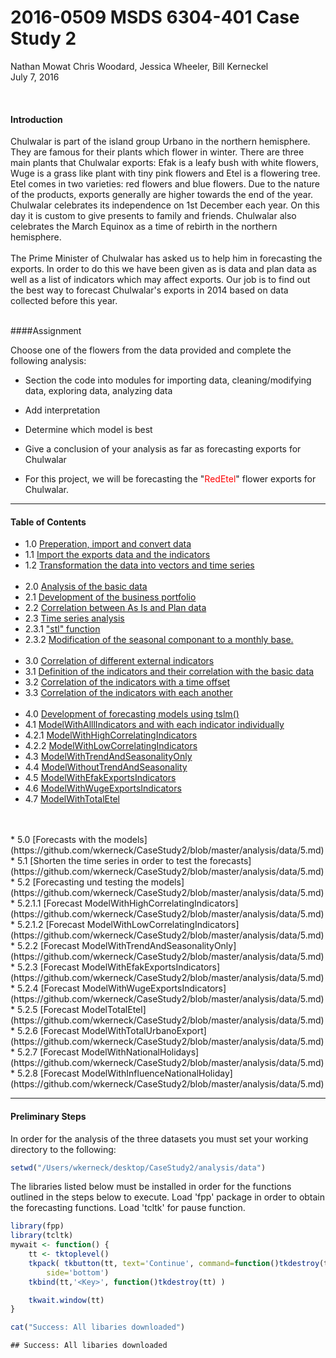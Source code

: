 # 2016-0509 MSDS 6304-401 Case Study 2
Nathan Mowat Chris Woodard, Jessica Wheeler, Bill Kerneckel  
July 7, 2016  

<br>

#### Introduction


Chulwalar is part of the island group Urbano in the northern hemisphere. They 
are famous for their plants which flower in winter. There are three main plants
that Chulwalar exports: Efak is a leafy bush with white flowers, Wuge is a grass 
like plant with tiny pink flowers and Etel is a flowering tree. Etel comes in 
two varieties: red flowers and blue flowers. Due to the nature of the products,
exports generally are higher towards the end of the year. 
Chulwalar celebrates its independence on 1st December each year. On this day it
is custom to give presents to family and friends. Chulwalar also celebrates the 
March Equinox as a time of rebirth in the northern hemisphere. 
<br>
<br>
The Prime Minister of Chulwalar has asked us to help him in forecasting the 
exports. In order to do this we have been given as is data and plan data as well
as a list of indicators which may affect exports. Our job is to find out the best
way to forecast Chulwalar's exports in 2014 based on data collected before this year.
<br>
<br>

####Assignment

Choose one of the flowers from the data provided and complete the following analysis:

- Section the code into modules for importing data, cleaning/modifying data, exploring data, analyzing data

- Add interpretation

- Determine which model is best

- Give a conclusion of your analysis as far as forecasting exports for Chulwalar

- For this project, we will be forecasting the "<font color="red">RedEtel</font>" flower exports for Chulwalar. 

****************************

#### Table of Contents

* 1.0   [Preperation, import and convert data](https://github.com/wkerneck/CaseStudy2/blob/master/analysis/data/1.md)
* 1.1   [Import the exports data and the indicators](https://github.com/wkerneck/CaseStudy2/blob/master/analysis/data/1.md)
* 1.2   [Transformation the data into vectors and time series](https://github.com/wkerneck/CaseStudy2/blob/master/analysis/data/1.md)
<br><br>
* 2.0   [Analysis of the basic data](https://github.com/wkerneck/CaseStudy2/blob/master/analysis/data/2.md) 
* 2.1   [Development of the business portfolio](https://github.com/wkerneck/CaseStudy2/blob/master/analysis/data/2.md)
* 2.2   [Correlation between As Is and Plan data](https://github.com/wkerneck/CaseStudy2/blob/master/analysis/data/2.md)
* 2.3   [Time series analysis](https://github.com/wkerneck/CaseStudy2/blob/master/analysis/data/2.md)
* 2.3.1 ["stl" function](https://github.com/wkerneck/CaseStudy2/blob/master/analysis/data/2.md)
* 2.3.2 [Modification of the seasonal componant to a monthly base.](https://github.com/wkerneck/CaseStudy2/blob/master/analysis/data/2.md)
<br><br>
* 3.0   [Correlation of different external indicators](https://github.com/wkerneck/CaseStudy2/blob/master/analysis/data/3.md)
* 3.1   [Definition of the indicators and their correlation with the basic data](https://github.com/wkerneck/CaseStudy2/blob/master/analysis/data/3.md)
* 3.2   [Correlation of the indicators with a time offset](https://github.com/wkerneck/CaseStudy2/blob/master/analysis/data/3.md)
* 3.3   [Correlation of the indicators with each another](https://github.com/wkerneck/CaseStudy2/blob/master/analysis/data/3.md)
<br><br>
* 4.0   [Development of forecasting models using tslm()](https://github.com/wkerneck/CaseStudy2/blob/master/analysis/data/4.md)
* 4.1   [ModelWithAlllIndicators and with each indicator individually](https://github.com/wkerneck/CaseStudy2/blob/master/analysis/data/4.md)
* 4.2.1 [ModelWithHighCorrelatingIndicators](https://github.com/wkerneck/CaseStudy2/blob/master/analysis/data/4.md)      
* 4.2.2 [ModelWithLowCorrelatingIndicators](https://github.com/wkerneck/CaseStudy2/blob/master/analysis/data/4.md)                
* 4.3   [ModelWithTrendAndSeasonalityOnly](https://github.com/wkerneck/CaseStudy2/blob/master/analysis/data/4.md)  
* 4.4   [ModelWithoutTrendAndSeasonality](https://github.com/wkerneck/CaseStudy2/blob/master/analysis/data/4.md)
* 4.5   [ModelWithEfakExportsIndicators](https://github.com/wkerneck/CaseStudy2/blob/master/analysis/data/4.md)
* 4.6   [ModelWithWugeExportsIndicators](https://github.com/wkerneck/CaseStudy2/blob/master/analysis/data/4.md)
* 4.7   [ModelWithTotalEtel](https://github.com/wkerneck/CaseStudy2/blob/master/analysis/data/4.md)
<br>
<br>
* 5.0     [Forecasts with the models](https://github.com/wkerneck/CaseStudy2/blob/master/analysis/data/5.md)
* 5.1     [Shorten the time series in order to test the forecasts](https://github.com/wkerneck/CaseStudy2/blob/master/analysis/data/5.md)
* 5.2     [Forecasting und testing the models](https://github.com/wkerneck/CaseStudy2/blob/master/analysis/data/5.md)
* 5.2.1.1 [Forecast ModelWithHighCorrelatingIndicators](https://github.com/wkerneck/CaseStudy2/blob/master/analysis/data/5.md)
* 5.2.1.2 [Forecast ModelWithLowCorrelatingIndicators](https://github.com/wkerneck/CaseStudy2/blob/master/analysis/data/5.md)
* 5.2.2   [Forecast ModelWithTrendAndSeasonalityOnly](https://github.com/wkerneck/CaseStudy2/blob/master/analysis/data/5.md)
* 5.2.3   [Forecast ModelWithEfakExportsIndicators](https://github.com/wkerneck/CaseStudy2/blob/master/analysis/data/5.md)
* 5.2.4   [Forecast ModelWithWugeExportsIndicators](https://github.com/wkerneck/CaseStudy2/blob/master/analysis/data/5.md)
* 5.2.5   [Forecast ModelTotalEtel](https://github.com/wkerneck/CaseStudy2/blob/master/analysis/data/5.md)
* 5.2.6   [Forecast ModelWithTotalUrbanoExport](https://github.com/wkerneck/CaseStudy2/blob/master/analysis/data/5.md)
* 5.2.7   [Forecast ModelWithNationalHolidays](https://github.com/wkerneck/CaseStudy2/blob/master/analysis/data/5.md)
* 5.2.8   [Forecast ModelWithInfluenceNationalHoliday](https://github.com/wkerneck/CaseStudy2/blob/master/analysis/data/5.md)

****************************


#### Preliminary Steps

In order for the analysis of the three datasets you must set your working directory to the following:


```r
setwd("/Users/wkerneck/desktop/CaseStudy2/analysis/data")
```

The libraries listed below must be installed in order for the functions outlined in the steps below to execute. Load 'fpp' package in order to obtain the forecasting functions. Load 'tcltk' for pause function.


```r
library(fpp)
library(tcltk)
mywait <- function() {
    tt <- tktoplevel()
    tkpack( tkbutton(tt, text='Continue', command=function()tkdestroy(tt)),
        side='bottom')
    tkbind(tt,'<Key>', function()tkdestroy(tt) )

    tkwait.window(tt)
}

cat("Success: All libaries downloaded")
```

```
## Success: All libaries downloaded
```


